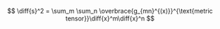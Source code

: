 $$
\diff{s}^2 = \sum_m \sum_n \overbrace{g_{mn}^{(x)}}^{\text{metric tensor}}\diff{x}^m\diff{x}^n
$$